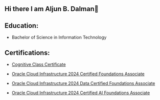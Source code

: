 ## Hi there I am Aljun B. Dalman👋

## Education:
- Bachelor of Science in Information Technology

## Certifications:

- [Cognitive Class Certificate](https://courses.cognitiveclass.ai/certificates/822c9e20c4d549a38b8892b3b307c603#)

- [Oracle Cloud Infrastructure 2024 Certified Foundations Associate](https://catalog-education.oracle.com/ords/certview/sharebadge?id=A887F877B5552C56552C3E6F600C2C800D0788C96D84A6AEF679A2CBE7CDDC9C)

- [Oracle Cloud Infrastructure 2024 Data Certified Foundations Associate](https://catalog-education.oracle.com/ords/certview/sharebadge?id=A887F877B5552C56552C3E6F600C2C804BABD693AD471E769FCD937F1791BAEF)

- [Oracle Cloud Infrastructure 2024 Certified AI Foundations Associate](https://catalog-education.oracle.com/ords/certview/sharebadge?id=99471FAD0FC60C294B8B29C9FBEB42EC2476D352DD116E916B61ED9F40E53F35)




<!--
**aljundalman/aljundalman** is a ✨ _special_ ✨ repository because its `README.md` (this file) appears on your GitHub profile.

- 🔭 I’m currently working on ...
- 🌱 I’m currently learning ...
- 👯 I’m looking to collaborate on ...
- 🤔 I’m looking for help with ...
- 💬 Ask me about ...
- 📫 How to reach me: ...
- 😄 Pronouns: ...
- ⚡ Fun fact: ...
-->
